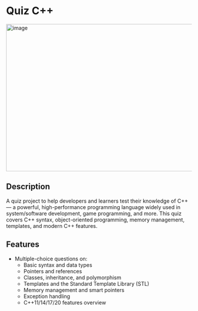 # Quiz C++
<img width="766" height="400" alt="image" src="https://github.com/user-attachments/assets/c788ad9c-329c-46dc-8b49-78f1bf687a5e" />



## Description
A quiz project to help developers and learners test their knowledge of C++ — a powerful, high-performance programming language widely used in system/software development, game programming, and more. This quiz covers C++ syntax, object-oriented programming, memory management, templates, and modern C++ features.

## Features
- Multiple-choice questions on:
  - Basic syntax and data types
  - Pointers and references
  - Classes, inheritance, and polymorphism
  - Templates and the Standard Template Library (STL)
  - Memory management and smart pointers
  - Exception handling
  - C++11/14/17/20 features overview
